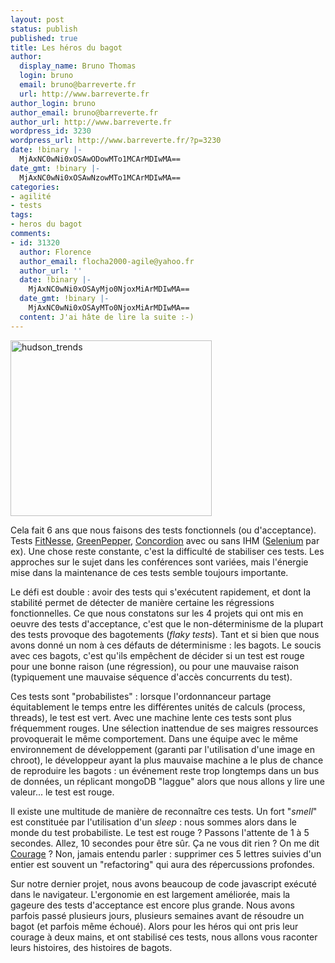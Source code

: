 ```yaml
---
layout: post
status: publish
published: true
title: Les héros du bagot
author:
  display_name: Bruno Thomas
  login: bruno
  email: bruno@barreverte.fr
  url: http://www.barreverte.fr
author_login: bruno
author_email: bruno@barreverte.fr
author_url: http://www.barreverte.fr
wordpress_id: 3230
wordpress_url: http://www.barreverte.fr/?p=3230
date: !binary |-
  MjAxNC0wNi0xOSAwODowMTo1MCArMDIwMA==
date_gmt: !binary |-
  MjAxNC0wNi0xOSAwNzowMTo1MCArMDIwMA==
categories:
- agilité
- tests
tags:
- heros du bagot
comments:
- id: 31320
  author: Florence
  author_email: flocha2000-agile@yahoo.fr
  author_url: ''
  date: !binary |-
    MjAxNC0wNi0xOSAyMjo0NjoxMiArMDIwMA==
  date_gmt: !binary |-
    MjAxNC0wNi0xOSAyMTo0NjoxMiArMDIwMA==
  content: J'ai hâte de lire la suite :-)
---
```

<p><a href="http://www.barreverte.fr/wp-content/uploads/2014/04/hudson_trends.png"><img class="size-full wp-image-3250 alignright" alt="hudson_trends" src="http://www.barreverte.fr/wp-content/uploads/2014/04/hudson_trends.png" width="322" height="281" /></a></p>
<p>Cela fait 6 ans que nous faisons des tests fonctionnels (ou d'acceptance). Tests <a href="http://www.fitnesse.org/">FitNesse</a>, <a href="http://www.greenpeppersoftware.com/">GreenPepper</a>, <a href="http://www.concordion.org/">Concordion</a> avec ou sans IHM (<a href="http://docs.seleniumhq.org/">Selenium</a> par ex). Une chose reste constante, c'est la difficulté de stabiliser ces tests. Les approches sur le sujet dans les conférences sont variées, mais l'énergie mise dans la maintenance de ces tests semble toujours importante.</p>
<p>Le défi est double : avoir des tests qui s'exécutent rapidement, et dont la stabilité permet de détecter de manière certaine les régressions fonctionnelles. Ce que nous constatons sur les 4 projets qui ont mis en oeuvre des tests d'acceptance, c'est que le non-déterminisme de la plupart des tests provoque des bagotements (<em>flaky tests</em>). Tant et si bien que nous avons donné un nom à ces défauts de déterminisme : les bagots. Le soucis avec ces bagots, c'est qu'ils empêchent de décider si un test est rouge pour une bonne raison (une régression), ou pour une mauvaise raison (typiquement une mauvaise séquence d'accès concurrents du test).</p>
<p>Ces tests sont "probabilistes" : lorsque l'ordonnanceur partage équitablement le temps entre les différentes unités de calculs (process, threads), le test est vert. Avec une machine lente ces tests sont plus fréquemment rouges. Une sélection inattendue de ses maigres ressources provoquerait le même comportement. Dans une équipe avec le même environnement de développement (garanti par l'utilisation d'une image en chroot), le développeur ayant la plus mauvaise machine a le plus de chance de reproduire les bagots : un événement reste trop longtemps dans un bus de données, un réplicant mongoDB "laggue" alors que nous allons y lire une valeur... le test est rouge.</p>
<p>Il existe une multitude de manière de reconnaître ces tests. Un fort "<em>smell</em>" est constituée par l'utilisation d'un <em>sleep</em> : nous sommes alors dans le monde du test probabiliste. Le test est rouge ? Passons l'attente de 1 à 5 secondes. Allez, 10 secondes pour être sûr. Ça ne vous dit rien ? On me dit <a href="http://www.extremeprogramming.org/values.html">Courage</a> ? Non, jamais entendu parler : supprimer ces 5 lettres suivies d'un entier est souvent un "refactoring" qui aura des répercussions profondes.</p>
<p>Sur notre dernier projet, nous avons beaucoup de code javascript exécuté dans le navigateur. L'ergonomie en est largement améliorée, mais la gageure des tests d'acceptance est encore plus grande. Nous avons parfois passé plusieurs jours, plusieurs semaines avant de résoudre un bagot (et parfois même échoué). Alors pour les héros qui ont pris leur courage à deux mains, et ont stabilisé ces tests, nous allons vous raconter leurs histoires, des histoires de bagots.</p>
